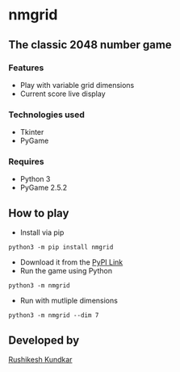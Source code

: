 # nmgrid
## The classic 2048 number game

### Features
 - Play with variable grid dimensions
 - Current score live display

### Technologies used
- Tkinter
- PyGame

### Requires
- Python 3
- PyGame 2.5.2

## How to play
- Install via pip
```shell
python3 -m pip install nmgrid
```
- Download it from the [PyPI Link](https://pypi.org/project/nmgrid/)
- Run the game using Python
```shell
python3 -m nmgrid
```
- Run with mutliple dimensions
```shell
python3 -m nmgrid --dim 7
```

## Developed by
[Rushikesh Kundkar](https://github.com/RRkundkar777)